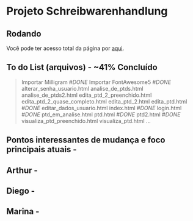 # Projeto Schreibwarenhandlung

## Rodando

Você pode ter acesso total da página por [aqui](https://dbo-2021.github.io/projeto-schreibwarenhandlung/src/).

## To do List (arquivos) - ~41% Concluído

> Importar Milligram #_DONE_
> Importar FontAwesome5 #_DONE_
> alterar_senha_usuario.html
> analise_de_ptds.html
> analise_de_ptds2.html
> edita_ptd_2_preenchido.html
> edita_ptd_2_quase_completo.html
> edita_ptd_2.html
> edita_ptd.html #_DONE_
> editar_dados_usuario.html
> index.html #_DONE_
> login.html #_DONE_
> ptd_em_analise.html
> ptd.html #_DONE_
> ptd2.html #_DONE_
> visualiza_ptd_preenchido.html
> visualiza_ptd.html
> ...

## Pontos interessantes de mudança e foco principais atuais -

## Arthur -

## Diego -

## Marina -
